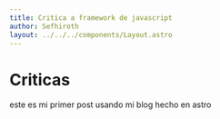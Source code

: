 ```yaml
---
title: Critica a framework de javascript
author: Sefhiroth
layout: ../../../components/Layout.astro
---
```


# Criticas

este es mi primer post usando mi blog hecho en astro
